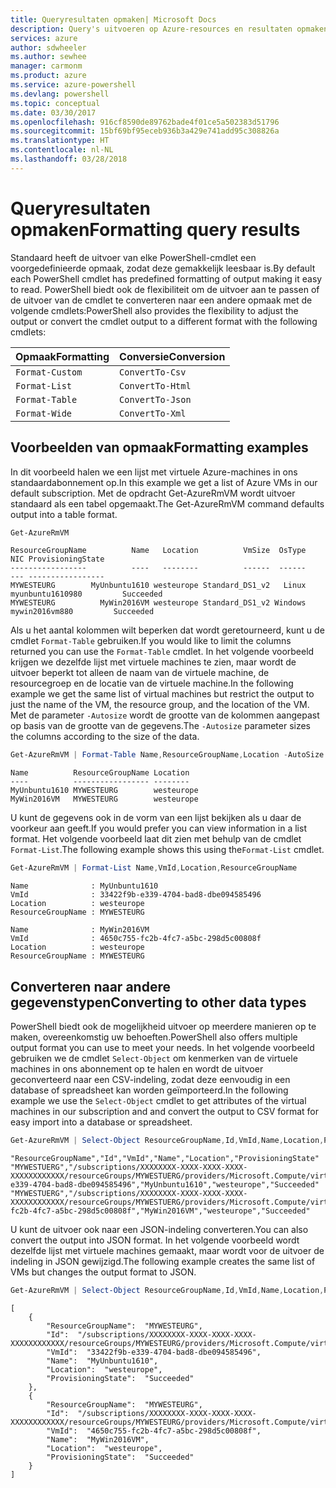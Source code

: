```yaml
---
title: Queryresultaten opmaken| Microsoft Docs
description: Query's uitvoeren op Azure-resources en resultaten opmaken.
services: azure
author: sdwheeler
ms.author: sewhee
manager: carmonm
ms.product: azure
ms.service: azure-powershell
ms.devlang: powershell
ms.topic: conceptual
ms.date: 03/30/2017
ms.openlocfilehash: 916cf8590de89762bade4f01ce5a502383d51796
ms.sourcegitcommit: 15bf69bf95eceb936b3a429e741add95c308826a
ms.translationtype: HT
ms.contentlocale: nl-NL
ms.lasthandoff: 03/28/2018
---
```

# <a name="formatting-query-results"></a><span data-ttu-id="0db30-103">Queryresultaten opmaken</span><span class="sxs-lookup"><span data-stu-id="0db30-103">Formatting query results</span></span>

<span data-ttu-id="0db30-104">Standaard heeft de uitvoer van elke PowerShell-cmdlet een voorgedefinieerde opmaak, zodat deze gemakkelijk leesbaar is.</span><span class="sxs-lookup"><span data-stu-id="0db30-104">By default each PowerShell cmdlet has predefined formatting of output making it easy to read.</span></span>  <span data-ttu-id="0db30-105">PowerShell biedt ook de flexibiliteit om de uitvoer aan te passen of de uitvoer van de cmdlet te converteren naar een andere opmaak met de volgende cmdlets:</span><span class="sxs-lookup"><span data-stu-id="0db30-105">PowerShell also provides the flexibility to adjust the output or convert the cmdlet output to a different format with the following cmdlets:</span></span>

| <span data-ttu-id="0db30-106">Opmaak</span><span class="sxs-lookup"><span data-stu-id="0db30-106">Formatting</span></span>      | <span data-ttu-id="0db30-107">Conversie</span><span class="sxs-lookup"><span data-stu-id="0db30-107">Conversion</span></span>       |
|-----------------|------------------|
| `Format-Custom` | `ConvertTo-Csv`  |
| `Format-List`   | `ConvertTo-Html` |
| `Format-Table`  | `ConvertTo-Json` |
| `Format-Wide`   | `ConvertTo-Xml`  |

## <a name="formatting-examples"></a><span data-ttu-id="0db30-108">Voorbeelden van opmaak</span><span class="sxs-lookup"><span data-stu-id="0db30-108">Formatting examples</span></span>

<span data-ttu-id="0db30-109">In dit voorbeeld halen we een lijst met virtuele Azure-machines in ons standaardabonnement op.</span><span class="sxs-lookup"><span data-stu-id="0db30-109">In this example we get a list of Azure VMs in our default subscription.</span></span>  <span data-ttu-id="0db30-110">Met de opdracht Get-AzureRmVM wordt uitvoer standaard als een tabel opgemaakt.</span><span class="sxs-lookup"><span data-stu-id="0db30-110">The Get-AzureRmVM command defaults output into a table format.</span></span>

```powershell
Get-AzureRmVM
```

```
ResourceGroupName          Name   Location          VmSize  OsType              NIC ProvisioningState
-----------------          ----   --------          ------  ------              --- -----------------
MYWESTEURG        MyUnbuntu1610 westeurope Standard_DS1_v2   Linux myunbuntu1610980         Succeeded
MYWESTEURG          MyWin2016VM westeurope Standard_DS1_v2 Windows   mywin2016vm880         Succeeded
```

<span data-ttu-id="0db30-111">Als u het aantal kolommen wilt beperken dat wordt geretourneerd, kunt u de cmdlet `Format-Table` gebruiken.</span><span class="sxs-lookup"><span data-stu-id="0db30-111">If you would like to limit the columns returned you can use the `Format-Table` cmdlet.</span></span> <span data-ttu-id="0db30-112">In het volgende voorbeeld krijgen we dezelfde lijst met virtuele machines te zien, maar wordt de uitvoer beperkt tot alleen de naam van de virtuele machine, de resourcegroep en de locatie van de virtuele machine.</span><span class="sxs-lookup"><span data-stu-id="0db30-112">In the following example we get the same list of virtual machines but restrict the output to just the name of the VM, the resource group, and the location of the VM.</span></span>  <span data-ttu-id="0db30-113">Met de parameter `-Autosize` wordt de grootte van de kolommen aangepast op basis van de grootte van de gegevens.</span><span class="sxs-lookup"><span data-stu-id="0db30-113">The `-Autosize` parameter sizes the columns according to the size of the data.</span></span>

```powershell
Get-AzureRmVM | Format-Table Name,ResourceGroupName,Location -AutoSize
```

```
Name          ResourceGroupName Location
----          ----------------- --------
MyUnbuntu1610 MYWESTEURG        westeurope
MyWin2016VM   MYWESTEURG        westeurope
```

<span data-ttu-id="0db30-114">U kunt de gegevens ook in de vorm van een lijst bekijken als u daar de voorkeur aan geeft.</span><span class="sxs-lookup"><span data-stu-id="0db30-114">If you would prefer you can view information in a list format.</span></span> <span data-ttu-id="0db30-115">Het volgende voorbeeld laat dit zien met behulp van de cmdlet `Format-List`.</span><span class="sxs-lookup"><span data-stu-id="0db30-115">The following example shows this using the`Format-List` cmdlet.</span></span>

```powershell
Get-AzureRmVM | Format-List Name,VmId,Location,ResourceGroupName
```

```
Name              : MyUnbuntu1610
VmId              : 33422f9b-e339-4704-bad8-dbe094585496
Location          : westeurope
ResourceGroupName : MYWESTEURG

Name              : MyWin2016VM
VmId              : 4650c755-fc2b-4fc7-a5bc-298d5c00808f
Location          : westeurope
ResourceGroupName : MYWESTEURG
```

## <a name="converting-to-other-data-types"></a><span data-ttu-id="0db30-116">Converteren naar andere gegevenstypen</span><span class="sxs-lookup"><span data-stu-id="0db30-116">Converting to other data types</span></span>

<span data-ttu-id="0db30-117">PowerShell biedt ook de mogelijkheid uitvoer op meerdere manieren op te maken, overeenkomstig uw behoeften.</span><span class="sxs-lookup"><span data-stu-id="0db30-117">PowerShell also offers multiple output format you can use to meet your needs.</span></span>  <span data-ttu-id="0db30-118">In het volgende voorbeeld gebruiken we de cmdlet `Select-Object` om kenmerken van de virtuele machines in ons abonnement op te halen en wordt de uitvoer geconverteerd naar een CSV-indeling, zodat deze eenvoudig in een database of spreadsheet kan worden geïmporteerd.</span><span class="sxs-lookup"><span data-stu-id="0db30-118">In the following example we use the `Select-Object` cmdlet to get attributes of the virtual machines in our subscription and and convert the output to CSV format for easy import into a database or spreadsheet.</span></span>

```powershell
Get-AzureRmVM | Select-Object ResourceGroupName,Id,VmId,Name,Location,ProvisioningState | ConvertTo-Csv -NoTypeInformation
```

```
"ResourceGroupName","Id","VmId","Name","Location","ProvisioningState"
"MYWESTUERG","/subscriptions/XXXXXXXX-XXXX-XXXX-XXXX-XXXXXXXXXXXX/resourceGroups/MYWESTUERG/providers/Microsoft.Compute/virtualMachines/MyUnbuntu1610","33422f9b-e339-4704-bad8-dbe094585496","MyUnbuntu1610","westeurope","Succeeded"
"MYWESTUERG","/subscriptions/XXXXXXXX-XXXX-XXXX-XXXX-XXXXXXXXXXXX/resourceGroups/MYWESTUERG/providers/Microsoft.Compute/virtualMachines/MyWin2016VM","4650c755-fc2b-4fc7-a5bc-298d5c00808f","MyWin2016VM","westeurope","Succeeded"
```

<span data-ttu-id="0db30-119">U kunt de uitvoer ook naar een JSON-indeling converteren.</span><span class="sxs-lookup"><span data-stu-id="0db30-119">You can also convert the output into JSON format.</span></span>  <span data-ttu-id="0db30-120">In het volgende voorbeeld wordt dezelfde lijst met virtuele machines gemaakt, maar wordt voor de uitvoer de indeling in JSON gewijzigd.</span><span class="sxs-lookup"><span data-stu-id="0db30-120">The following example creates the same list of VMs but changes the output format to JSON.</span></span>

```powershell
Get-AzureRmVM | Select-Object ResourceGroupName,Id,VmId,Name,Location,ProvisioningState | ConvertTo-Json
```

```
[
    {
        "ResourceGroupName":  "MYWESTEURG",
        "Id":  "/subscriptions/XXXXXXXX-XXXX-XXXX-XXXX-XXXXXXXXXXXX/resourceGroups/MYWESTEURG/providers/Microsoft.Compute/virtualMachines/MyUnbuntu1610",
        "VmId":  "33422f9b-e339-4704-bad8-dbe094585496",
        "Name":  "MyUnbuntu1610",
        "Location":  "westeurope",
        "ProvisioningState":  "Succeeded"
    },
    {
        "ResourceGroupName":  "MYWESTEURG",
        "Id":  "/subscriptions/XXXXXXXX-XXXX-XXXX-XXXX-XXXXXXXXXXXX/resourceGroups/MYWESTEURG/providers/Microsoft.Compute/virtualMachines/MyWin2016VM",
        "VmId":  "4650c755-fc2b-4fc7-a5bc-298d5c00808f",
        "Name":  "MyWin2016VM",
        "Location":  "westeurope",
        "ProvisioningState":  "Succeeded"
    }
]
```

